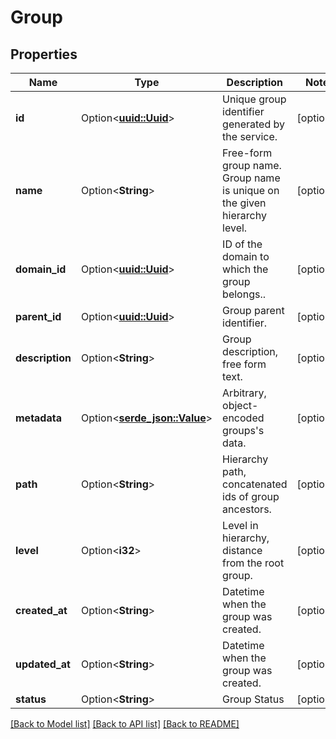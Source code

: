 # Group

## Properties

Name | Type | Description | Notes
------------ | ------------- | ------------- | -------------
**id** | Option<[**uuid::Uuid**](uuid::Uuid.md)> | Unique group identifier generated by the service. | [optional]
**name** | Option<**String**> | Free-form group name. Group name is unique on the given hierarchy level. | [optional]
**domain_id** | Option<[**uuid::Uuid**](uuid::Uuid.md)> | ID of the domain to which the group belongs.. | [optional]
**parent_id** | Option<[**uuid::Uuid**](uuid::Uuid.md)> | Group parent identifier. | [optional]
**description** | Option<**String**> | Group description, free form text. | [optional]
**metadata** | Option<[**serde_json::Value**](.md)> | Arbitrary, object-encoded groups's data. | [optional]
**path** | Option<**String**> | Hierarchy path, concatenated ids of group ancestors. | [optional]
**level** | Option<**i32**> | Level in hierarchy, distance from the root group. | [optional]
**created_at** | Option<**String**> | Datetime when the group was created. | [optional]
**updated_at** | Option<**String**> | Datetime when the group was created. | [optional]
**status** | Option<**String**> | Group Status | [optional]

[[Back to Model list]](../README.md#documentation-for-models) [[Back to API list]](../README.md#documentation-for-api-endpoints) [[Back to README]](../README.md)


